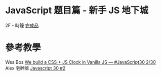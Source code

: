 # JavaScript 題目篇 - 新手 JS 地下城
2F - 時鐘  <a href="https://huiyuliz.github.io/clock/">完成品</a>

# 參考教學
Wes Bos [We build a CSS + JS Clock in Vanilla JS — #JavaScript30 2/30](https://www.youtube.com/watch?v=xu87YWbr4X0&index=2&list=PLu8EoSxDXHP6CGK4YVJhL_VWetA865GOH)  
Alex 宅幹嘛 [Javascript 30 #2](https://www.youtube.com/watch?v=CWxU_q5b33U&index=2&list=PLEfh-m_KG4dYbxVoYDyT_fmXZHnuKg2Fq)
